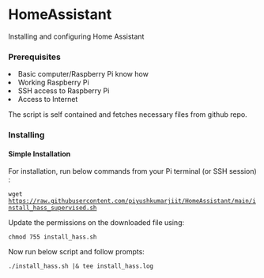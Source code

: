 # HomeAssistant
Installing and configuring Home Assistant

### Prerequisites
<li>Basic computer/Raspberry Pi know how</li>
<li>Working Raspberry Pi</li>
<li>SSH access to Raspberry Pi</li>
<li>Access to Internet</li>

The script is self contained and fetches necessary files from github repo.

### Installing
#### Simple Installation
For installation, run below commands from your Pi terminal (or SSH session) :

<code>wget https://raw.githubusercontent.com/piyushkumarjiit/HomeAssistant/main/install_hass_supervised.sh</code>

Update the permissions on the downloaded file using:

<code>chmod 755 install_hass.sh</code>

Now run below script and follow prompts:

<code>./install_hass.sh  |& tee install_hass.log</code>
